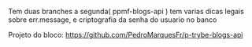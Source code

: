 Tem duas branches a segunda( ppmf-blogs-api ) tem varias dicas legais sobre err.message, e criptografia da senha do usuario no banco

Projeto do bloco: https://github.com/PedroMarquesFr/p-trybe-blogs-api